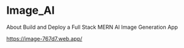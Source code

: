 # Image_AI
About Build and Deploy a Full Stack MERN AI Image Generation App

https://image-767d7.web.app/

